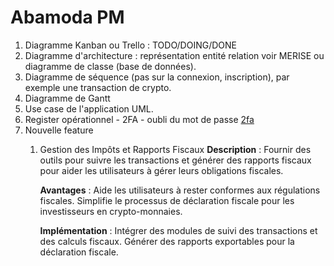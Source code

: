 # Abamoda PM

1. Diagramme Kanban ou Trello : TODO/DOING/DONE
1. Diagramme d'architecture : représentation entité relation voir MERISE ou diagramme de classe (base de données).
1.  Diagramme de séquence (pas sur la connexion, inscription), par exemple une transaction de crypto.
1. Diagramme de Gantt
1. Use case de l'application UML.
1. Register opérationnel - 2FA - oubli du mot de passe [2fa](../2fa.md2fa.md)
1. Nouvelle feature
   1. Gestion des Impôts et Rapports Fiscaux
        **Description** :
        Fournir des outils pour suivre les transactions et générer des rapports fiscaux pour aider les utilisateurs à gérer leurs obligations fiscales.

        **Avantages** :
        Aide les utilisateurs à rester conformes aux régulations fiscales.
        Simplifie le processus de déclaration fiscale pour les investisseurs en crypto-monnaies.
        
        **Implémentation** :
        Intégrer des modules de suivi des transactions et des calculs fiscaux.
        Générer des rapports exportables pour la déclaration fiscale.
